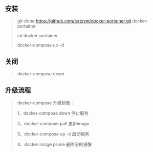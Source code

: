 ## 安装
> git clone https://github.com/catzym/docker-portainer.git docker-portainer
> 
> cd docker-portainer
> 
> docker-compose up -d

## 关闭
> docker-compose down
 
## 升级流程
> docker-compose 升级镜像：
>
> 1、docker-compose down 停止服务
>
> 2、docker-compose pull 更新image
>
> 3、docker-compose up -d 启动服务
>
> 4、docker image prune 删除旧的镜像